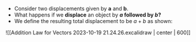 - Consider two displacements given by **a** and **b**.  
- What happens if we **displace** an object by **$a$ followed by $b$?**
- We define the resulting total displacement to be $a+b$ as shown:

![[Addition Law for Vectors 2023-10-19 21.24.26.excalidraw | center | 600]]

